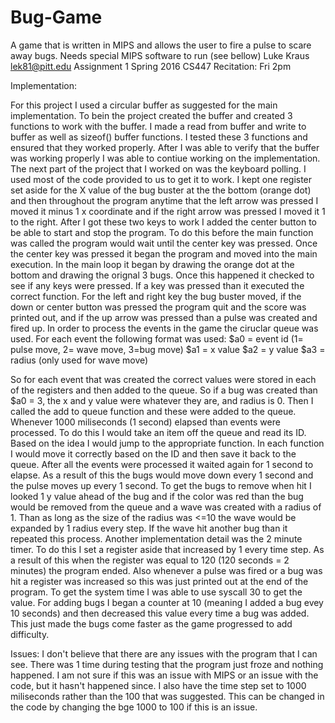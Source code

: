 # Bug-Game
A game that is written in MIPS and allows the user to fire a pulse to scare away bugs. Needs special MIPS software to run (see bellow) 
Luke Kraus
lek81@pitt.edu
Assignment 1 Spring 2016
CS447
Recitation: Fri 2pm

Implementation:

For this project I used a circular buffer as suggested for the main implementation. To bein the project created the buffer and created 3 functions to work with the buffer. I made a read from buffer and write to buffer as well as sizeof() buffer functions. I tested these 3 functions and ensured that they worked properly. After I was able to verify that the buffer was working properly I was able to contiue working on the implementation. The next part of the project that I worked on was the keyboard polling. I used most of the code provided to us to get it to work. I kept one register set aside for the X value of the bug buster at the the bottom (orange dot) and then throughout the program anytime that the left arrow was pressed I moved it minus 1 x coordinate and if the right arrow was pressed I moved it 1 to the right. After I got these two keys to work I added the center button to be able to start and stop the program. To do this before the main function was called the program would wait until the center key was pressed. Once the center key was pressed it began the program and moved into the main execution. In the main loop it began by drawing the orange dot at the bottom and drawing the orignal 3 bugs. Once this happened it checked to see if any keys were pressed. If a key was pressed than it executed the correct function. For the left and right key the bug buster moved, if the down or center button was pressed the program quit and the score was printed out, and if the up arrow was pressed than a pulse was created and fired up. In order to process the events in the game the ciruclar queue was used. For each event the following format was used:
$a0 = event id (1= pulse move, 2= wave move, 3=bug move)
$a1 = x value
$a2 = y value
$a3 = radius (only used for wave move)

So for each event that was created the correct values were stored in each of the registers and then added to the queue. So if a bug was created than $a0 = 3, the x and y value were whatever they are, and radius is 0. Then I called the add to queue function and these were added to the queue. Whenever 1000 miliseconds (1 second) elapsed than events were processed. To do this I would take an item off the queue and read its ID. Based on the idea I would jump to the appropriate function. In each function I would move it correctly based on the ID and then save it back to the queue. After all the events were processed it waited again for 1 second to elapse. As a result of this the bugs would move down every 1 second and the pulse moves up every 1 second. To get the bugs to remove when hit I looked 1 y value ahead of the bug and if the color was red than the bug would be removed from the queue and a wave was created with a radius of 1. Than as long as the size of the radius was <=10 the wave would be expanded by 1 radius every step. If the wave hit another bug than it repeated this process. Another implementation detail was the 2 minute timer. To do this I set a register aside that increased by 1 every time step. As a result of this when the register was equal to 120 (120 seconds = 2 minutes) the program ended. Also whenever a pulse was fired or a bug was hit a register was increased so this was just printed out at the end of the program. To get the system time I was able to use syscall 30 to get the value. For adding bugs I began a counter at 10 (meaning I added a bug evey 10 seconds) and then decreased this value every time a bug was added. This just made the bugs come faster as the game progressed to add difficulty. 


Issues:
I don't believe that there are any issues with the program that I can see. There was 1 time during testing that the program just froze and nothing happened. I am not sure if this was an issue with MIPS or an issue with the code, but it hasn't happened since. I also have the time step set to 1000 miliseconds rather than the 100 that was suggested. This can be changed in the code by changing the bge 1000 to 100 if this is an issue.  
